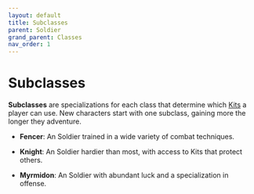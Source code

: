 ```yaml
---
layout: default
title: Subclasses
parent: Soldier
grand_parent: Classes
nav_order: 1
---
```


# Subclasses

**Subclasses** are specializations for each class that determine which [Kits](kits.md) a player can use. New characters start with one subclass, gaining more the longer they adventure.

-   **<span style="color: {{ site.soldier_color }}">Fencer</span>**: An Soldier trained in a wide variety of combat techniques.

-   **<span style="color: {{ site.soldier_color }}">Knight</span>**: An Soldier hardier than most, with access to Kits that protect others.

-   **<span style="color: {{ site.soldier_color }}">Myrmidon</span>**: An Soldier with abundant luck and a specialization in offense.

